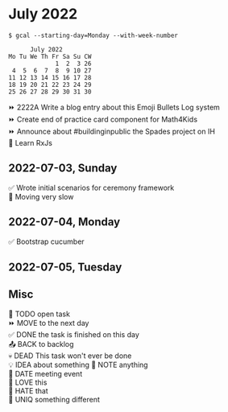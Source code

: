 July 2022
=========
 
    $ gcal --starting-day=Monday --with-week-number

          July 2022
    Mo Tu We Th Fr Sa Su CW
                 1  2  3 26
     4  5  6  7  8  9 10 27
    11 12 13 14 15 16 17 28
    18 19 20 21 22 23 24 29
    25 26 27 28 29 30 31 30

⏩ 2222A Write a blog entry about this Emoji Bullets Log system  
⏩ Create end of practice card component for Math4Kids  
⏩ Announce about #buildinginpublic the Spades project on IH  
🔲 Learn RxJs

2022-07-03, Sunday
------------------

✅ Wrote initial scenarios for ceremony framework  
🙁 Moving very slow  

2022-07-04, Monday
------------------

✅ Bootstrap cucumber  

2022-07-05, Tuesday
-------------------



Misc
----

🔲 TODO open task  
⏩ MOVE to the next day  
✅ DONE the task is finished on this day  
📤 BACK to backlog  
💀 DEAD This task won't ever be done  
💡 IDEA about something
📌 NOTE anything  
📅 DATE meeting event  
🙂 LOVE this  
🙁 HATE that  
🦄 UNIQ something different  